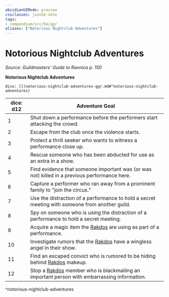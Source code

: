 ```yaml
---
obsidianUIMode: preview
cssclasses: json5e-note
tags:
- compendium/src/5e/ggr
aliases: ["Notorious Nightclub Adventures"]
---
```

# Notorious Nightclub Adventures
*Source: Guildmasters' Guide to Ravnica p. 150* 

**Notorious Nightclub Adventures**

`dice: [](notorious-nightclub-adventures-ggr.md#^notorious-nightclub-adventures)`

| dice: d12 | Adventure Goal |
|-----------|----------------|
| 1 | Shut down a performance before the performers start attacking the crowd. |
| 2 | Escape from the club once the violence starts. |
| 3 | Protect a thrill seeker who wants to witness a performance close up. |
| 4 | Rescue someone who has been abducted for use as an extra in a show. |
| 5 | Find evidence that someone important was (or was not) killed in a previous performance here. |
| 6 | Capture a performer who ran away from a prominent family to "join the circus." |
| 7 | Use the distraction of a performance to hold a secret meeting with someone from another guild. |
| 8 | Spy on someone who is using the distraction of a performance to hold a secret meeting. |
| 9 | Acquire a magic item the [Rakdos](/Systems/5e/bestiary/npc/rakdos-ggr.md) are using as part of a performance. |
| 10 | Investigate rumors that the [Rakdos](/Systems/5e/bestiary/npc/rakdos-ggr.md) have a wingless angel in their show. |
| 11 | Find an escaped convict who is rumored to be hiding behind [Rakdos](/Systems/5e/bestiary/npc/rakdos-ggr.md) makeup. |
| 12 | Stop a [Rakdos](/Systems/5e/bestiary/npc/rakdos-ggr.md) member who is blackmailing an important person with embarrassing information. |
^notorious-nightclub-adventures
